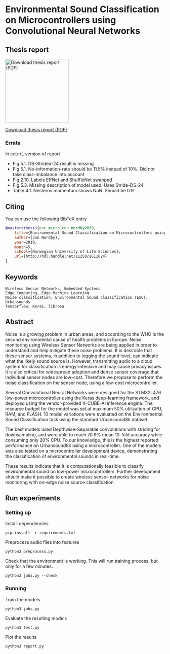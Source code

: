 
# Environmental Sound Classification on Microcontrollers using Convolutional Neural Networks

## Thesis report

<a href="https://github.com/jonnor/ESC-CNN-microcontroller/releases/download/print1/report-print1.pdf"><img src="https://github.com/jonnor/ESC-CNN-microcontroller/raw/master/report/img/frontpage.png" height="200" alt="Download thesis report (PDF)"></a>

<a href="https://github.com/jonnor/ESC-CNN-microcontroller/releases/download/print1/report-print1.pdf">Download thesis report (PDF)</a>

### Errata

In `print1` version of report

- Fig 5.1. DS-Strided-24 result is missing
- Fig 5.1. No-information-rate should be 11.5% instead of 10%.
Did not take class-imbalance into account
- Fig 2.10. Labels EffNet and ShuffleNet swapped
- Fig 5.3. Missing description of model used. Uses Stride-DS-24
- Table 4.1. Nesterov momentum shows NaN. Should be 0.9

## Citing

You can use the following BibTeX entry

```bibtex
@mastersthesis{esc_micro_cnn_nordby2019,
    title={Environmental Sound Classification on Microcontrollers using Convolutional Neural Networks},
    author={Jon Nordby},
    year=2019,
    month=5,
    school={Norwegian University of Life Sciences},
    url={http://hdl.handle.net/11250/2611624}
}
```

## Keywords

    Wireless Sensor Networks, Embedded Systems
    Edge Computing, Edge Machine Learning
    Noise classification, Environmental Sound Classification (ESC), Urbansounds
    Tensorflow, Keras, librosa

## Abstract

Noise is a growing problem in urban areas,
and according to the WHO is the second environmental cause of health problems in Europe.
Noise monitoring using Wireless Sensor Networks are
being applied in order to understand and help mitigate these noise problems.
It is desirable that these sensor systems, in addition to logging the sound level,
can indicate what the likely sound source is.
However, transmitting audio to a cloud system for classification is
energy-intensive and may cause privacy issues.
It is also critical for widespread adoption and dense sensor coverage that
individual sensor nodes are low-cost.
Therefore we propose to perform the noise classification on the sensor node,
using a low-cost microcontroller.

Several Convolutional Neural Networks were designed for the
STM32L476 low-power microcontroller using the Keras deep-learning framework,
and deployed using the vendor-provided X-CUBE-AI inference engine.
The resource budget for the model was set at maximum 50% utilization of CPU, RAM, and FLASH.
10 model variations were evaluated on the Environmental Sound Classification task
using the standard Urbansound8k dataset.

The best models used Depthwise-Separable convolutions with striding for downsampling,
and were able to reach 70.9\% mean 10-fold accuracy while consuming only 20% CPU.
To our knowledge, this is the highest reported performance on Urbansound8k using a microcontroller.
One of the models was also tested on a microcontroller development device,
demonstrating the classification of environmental sounds in real-time.

These results indicate that it is computationally feasible to classify environmental sound
on low-power microcontrollers.
Further development should make it possible to create wireless sensor-networks
for noise monitoring with on-edge noise source classification.


## Run experiments

### Setting up

Install dependencies

    pip install -r requirements.txt

Preprocess audio files into features

    python3 preprocess.py

Check that the environment is working.
This will run training process, but only for a few minutes.

    python3 jobs.py --check

### Running

Train the models

    python3 jobs.py

Evaluate the resulting models

    python3 test.py

Plot the results

    python3 report.py

